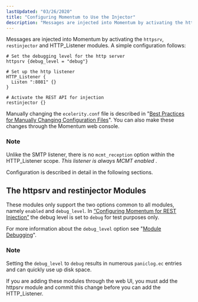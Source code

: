 ```yaml
---
lastUpdated: "03/26/2020"
title: "Configuring Momentum to Use the Injector"
description: "Messages are injected into Momentum by activating the httpsrv restinjector and HTTP Listener modules A simple configuration follows Example 2 1 Configuring Momentum for REST Injection Manually changing the ecelerity conf file is described in Best Practices for Manually Changing Configuration Files You can also make these changes through the..."
---
```



Messages are injected into Momentum by activating the `httpsrv`, `restinjector` and HTTP_Listener modules. A simple configuration follows:

<a name="rest.injector.configuration"></a> 


```
# Set the debugging level for the http server
httpsrv {debug_level = "debug"}

# Set up the http listener
HTTP_Listener {
  Listen ":8081" {}
}

# Activate the REST API for injection
restinjector {}
```

Manually changing the `ecelerity.conf` file is described in "[Best Practices for Manually Changing Configuration Files](/momentum/3/3-reference/conf-manual-changes)". You can also make these changes through the Momentum web console.

### Note

Unlike the SMTP listener, there is no `mcmt_reception` option within the HTTP_Listener scope. *This listener is always MCMT enabled* .

Configuration is described in detail in the following sections.

## <a name="rest.httpsrv"></a> The httpsrv and restinjector Modules

These modules only support the two options common to all modules, namely `enabled` and `debug_level`. In [“Configuring Momentum for REST Injection”](/momentum/3/3-rest/rest-configuring#rest.injector.configuration) the debug level is set to `debug` for test purposes only.

For more information about the `debug_level` option see "[Module Debugging](/momentum/3/3-reference/modules-overview-implicit#modules.overview.debugging)".

### Note

Setting the `debug_level` to `debug` results in numerous `paniclog.ec` entries and can quickly use up disk space.

If you are adding these modules through the web UI, you must add the httpsrv module and commit this change before you can add the HTTP_Listener.